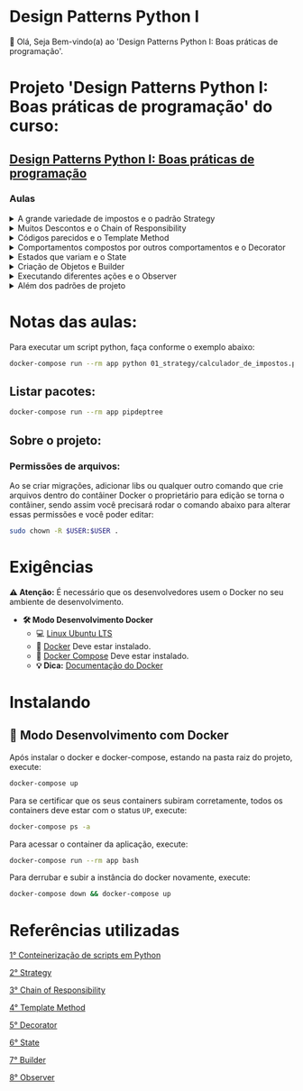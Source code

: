 # Design Patterns Python I

👋 Olá, Seja Bem-vindo(a) ao 'Design Patterns Python I: Boas práticas de programação'.

# Projeto 'Design Patterns Python I: Boas práticas de programação' do curso:

## [Design Patterns Python I: Boas práticas de programação](https://cursos.alura.com.br/course/design-patterns-python)

### Aulas

<details>
    <summary>A grande variedade de impostos e o padrão Strategy</summary>
    <ul>
        <li>Vídeo 1</li>
        <li>A grande variedade de impostos e o padrão Strategy</li>
        <li>Preparando o ambiente</li>
        <li>Padrão de projeto</li>
        <li>Motivação dos padrões</li>
        <li>Quando usar o Strategy?</li>
        <li>Strategy o tempo todo?</li>
        <li>Colocando em prática</li>
        <li>Arquivos do projeto atual</li>
    </ul>
</details>


<details>
    <summary>Muitos Descontos e o Chain of Responsibility</summary>
    <ul>
        <li>Vídeo 1</li>
        <li>Muitos Descontos e o Chain of Responsibility</li>
        <li>Quando usar o Chain of Responsibility?</li>
        <li>Utilidade da classe Calculador_de_descontos</li>
        <li>Strategy e Chain of Responsibility</li>
        <li>Desvantagens de Patterns</li>
        <li>Colocando em prática</li>
        <li>Arquivos do projeto atual</li>
    </ul>
</details>

<details>
    <summary>Códigos parecidos e o Template Method</summary>
    <ul>
        <li>Vídeo 1</li>
        <li>Códigos parecidos e o Template Method</li>
        <li>Classes abstratas</li>
        <li>Quando usar o Template Method?</li>
        <li>O princípio de Hollywood</li>
        <li>Colocando em prática</li>
        <li>Arquivos do projeto atual</li>
    </ul>
</details>

<details>
    <summary>Comportamentos compostos por outros comportamentos e o Decorator</summary>
    <ul>
        <li>Vídeo 1</li>
        <li>Comportamentos compostos por outros comportamentos e o Decorator</li>
        <li>Quando usar o Decorator?</li>
        <li>Decorator ou Chain of Responsibility</li>
        <li>Decorator do Python</li>
        <li>Colocando em prática</li>
        <li>Arquivos do projeto atual</li>
    </ul>
</details>

<details>
    <summary>Estados que variam e o State</summary>
    <ul>
        <li>Vídeo 1</li>
        <li>Estados que variam e o State</li>
        <li>Refletindo sobre o código</li>
        <li>Quando usar o State?</li>
        <li>Colocando em prática</li>
        <li>Desconto Extra aplicado uma única vez</li>
        <li>Arquivos do projeto atual</li>
    </ul>
</details>

<details>
    <summary>Criação de Objetos e Builder</summary>
    <ul>
        <li>Vídeo 1</li>
        <li>Criação de Objetos e Builder</li>
        <li>Python e construtor</li>
        <li>Builder vs Recursos de linguagem</li>
        <li>Quando usar o Builder?</li>
        <li>Colocando em prática</li>
        <li>Arquivos do projeto atual</li>
    </ul>
</details>

<details>
    <summary>Executando diferentes ações e o Observer</summary>
    <ul>
        <li>Vídeo 1</li>
        <li>Executando diferentes ações e o Observer</li>
        <li>Quando usar o Observer?</li>
        <li>Colocando em prática</li>
        <li>Arquivos do projeto atual</li>
    </ul>
</details>

<details>
    <summary>Além dos padrões de projeto</summary>
    <ul>
        <li>Além dos padrões de projeto</li>
        <li>Qual é o padrão para o problema dos Vários Filtros?</li>
        <li>Qual é o padrão para o problema da Notificação de Sistemas Externos?</li>
        <li>Qual é o padrão para o problema dos Algoritmos Similares?</li>
        <li>Qual é o padrão para o problema do Contrato?</li>
        <li>O que voce pensa sobre Padrões de Projeto?</li>
    </ul>
</details>

# Notas das aulas:

Para executar um script python, faça conforme o exemplo abaixo:
```sh
docker-compose run --rm app python 01_strategy/calculador_de_impostos.py
```

## Listar pacotes:
```sh
docker-compose run --rm app pipdeptree
```

## Sobre o projeto:

### Permissões de arquivos:

Ao se criar migrações, adicionar libs ou qualquer outro comando que crie arquivos dentro do contâiner Docker o proprietário para edição se torna o contâiner, sendo assim você precisará rodar o comando abaixo para alterar essas permissões e você poder editar:

```sh
sudo chown -R $USER:$USER .
```

# Exigências

**:warning: Atenção:** É necessário que os desenvolvedores usem o Docker no seu ambiente de desenvolvimento.

- **🛠 Modo Desenvolvimento Docker**
    - :computer: [Linux Ubuntu LTS](https://ubuntu.com/download/desktop)
    - 🐳 [Docker](https://docs.docker.com/engine/installation/) Deve estar instalado.
    - 🐳 [Docker Compose](https://docs.docker.com/compose/) Deve estar instalado.
    - **💡 Dica:** [Documentação do Docker](https://docs.docker.com/)

# Instalando

## 🐳 Modo Desenvolvimento com Docker

Após instalar o docker e docker-compose, estando na pasta raiz do projeto, execute:

```sh
docker-compose up
```

Para se certificar que os seus containers subiram corretamente, todos os containers deve estar com o status `UP`, execute:

```sh
docker-compose ps -a
```

Para acessar o container da aplicação, execute:

```sh
docker-compose run --rm app bash
```

Para derrubar e subir a instância do docker novamente, execute:

```sh
docker-compose down && docker-compose up
```

# Referências utilizadas

[1° Conteinerização de scripts em Python](https://github.com/claudimf/containerized_python)

[2° Strategy](https://refactoring.guru/pt-br/design-patterns/strategy)

[3° Chain of Responsibility](https://refactoring.guru/pt-br/design-patterns/chain-of-responsibility)

[4° Template Method](https://refactoring.guru/pt-br/design-patterns/template-method)

[5° Decorator](https://refactoring.guru/pt-br/design-patterns/decorator)

[6° State](https://refactoring.guru/pt-br/design-patterns/state)

[7° Builder](https://refactoring.guru/pt-br/design-patterns/builder)

[8° Observer](https://refactoring.guru/pt-br/design-patterns/observer)